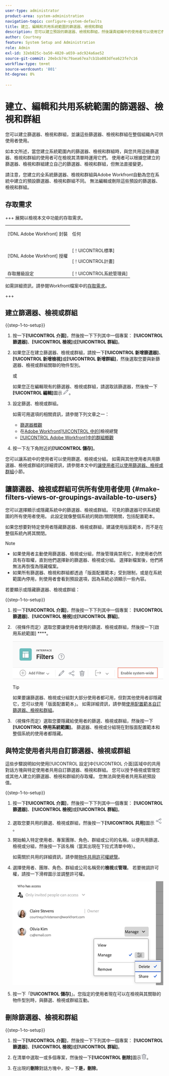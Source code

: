 ```yaml
---
user-type: administrator
product-area: system-administration
navigation-topic: configure-system-defaults
title: 建立、編輯和共用系統範圍的篩選器、檢視和群組
description: 您可以建立預設的篩選器、檢視和群組，然後讓貴組織中的使用者可以使用它們。
author: Courtney
feature: System Setup and Administration
role: Admin
exl-id: 32eb825c-ba50-4820-a659-adc924a6ae52
source-git-commit: 20ebcb74c79aea67ea7cb1ba083dfea623fe7c16
workflow-type: tm+mt
source-wordcount: '801'
ht-degree: 0%

---
```


# 建立、編輯和共用系統範圍的篩選器、檢視和群組

<!-- Audited: 5/2025 -->

<!--
<p data-mc-conditions="QuicksilverOrClassic.Draft mode">***DON'T DELETE, DRAFT OR HIDE THIS ARTICLE. IT IS LINKED TO THE PRODUCT, THROUGH THE CONTEXT SENSITIVE HELP LINKS. **</p>
-->

您可以建立篩選器、檢視和群組，並讓這些篩選器、檢視和群組在整個組織內可供使用者使用。

如本文所述，當您建立系統範圍內的篩選器、檢視和群組時，與您共用這些篩選器、檢視和群組的使用者可在檢視其清單時運用它們。 使用者可以根據您建立的篩選器、檢視和群組建立自己的篩選器、檢視和群組，但無法直接變更。

請注意，您建立的全系統篩選器、檢視和群組與Adobe Workfront自動為您在系統中建立的預設篩選器、檢視和群組不同。 無法編輯或刪除這些預設的篩選器、檢視和群組。

## 存取需求

+++ 展開以檢視本文中功能的存取需求。

<table style="table-layout:auto"> 
 <col> 
 <col> 
 <tbody> 
  <tr> 
   <td>[!DNL Adobe Workfront] 封裝</td> 
   <td><p>任何</p></td> 
  </tr> 
  <tr> 
   <td>[!DNL Adobe Workfront] 授權</td> 
   <td><p>[！UICONTROL標準]</p>
       <p>[！UICONTROL計畫]</p></td>
  </tr> 
  <tr> 
   <td>存取層級設定</td> 
   <td>[！UICONTROL系統管理員]</td> 
  </tr> 
 </tbody> 
</table>

如需詳細資訊，請參閱Workfront檔案中的[存取需求](/help/quicksilver/administration-and-setup/add-users/access-levels-and-object-permissions/access-level-requirements-in-documentation.md)。

+++

## 建立篩選器、檢視或群組

{{step-1-to-setup}}


1. 按一下&#x200B;**[!UICONTROL 介面]**，然後按一下下列其中一個專案： **[!UICONTROL 篩選器]**、**[!UICONTROL 檢視]**&#x200B;或&#x200B;**[!UICONTROL 群組]**。

1. 如果您正在建立篩選器、檢視或群組，請按一下&#x200B;**[!UICONTROL 新增篩選器]**、**[!UICONTROL 新增檢視]**&#x200B;或&#x200B;**[!UICONTROL 新增群組]**，然後選取您要與新篩選器、檢視或群組關聯的物件型別。

   或

   如果您正在編輯現有的篩選器、檢視或群組，請選取該篩選器，然後按一下&#x200B;**[!UICONTROL 編輯]**&#x200B;圖示![編輯圖示](assets/edit-icon.png)。

1. 設定篩選、檢視或群組。

   如需可用選項的相關資訊，請參閱下列文章之一：

   * [篩選器概觀](../../../reports-and-dashboards/reports/reporting-elements/filters-overview.md)
   * 在[Adobe Workfront[!UICONTROL 中的]](../../../reports-and-dashboards/reports/reporting-elements/views-overview.md)檢視總覽
   * [[!UICONTROL Adobe Workfront]中的群組概觀](../../../reports-and-dashboards/reports/reporting-elements/groupings-overview.md)

1. 按一下左下角附近的&#x200B;**[!UICONTROL 儲存]**。

您可以讓系統中的使用者可以使用篩選、檢視或分組。 如需與其他使用者共用篩選器、檢視或群組的詳細資訊，請參閱本文中的[讓使用者可以使用篩選器、檢視或群組](#make-filters-views-or-groupings-available-to-users)小節。


## 讓篩選器、檢視或群組可供所有使用者使用 {#make-filters-views-or-groupings-available-to-users}

您可以選擇顯示或隱藏系統中的篩選器、檢視或群組。 可見的篩選器可供系統範圍的所有使用者使用。 此設定就像整個系統的開啟/關閉開關，包括配置範本。

如果您想要對特定使用者隱藏篩選器、檢視或群組，建議使用版面範本，而不是在整個系統內將其關閉。

>[!NOTE]
>
>* 如果使用者主動使用篩選器、檢視或分組，然後管理員禁用它，則使用者仍然具有存取權，直到他們選擇新的篩選器、檢視或分組。 選擇新檔案後，他們將無法再恢復為隱藏檔案。
>* 如果所有篩選器、檢視和群組都透過「版面配置範本」受到限制，或是在系統範圍內停用，則使用者會看到預設選項，因為系統必須顯示一些內容。

若要顯示或隱藏篩選器、檢視或群組：

{{step-1-to-setup}}

1. 按一下&#x200B;**[!UICONTROL 介面]**，然後按一下下列其中一個專案： **[!UICONTROL 篩選器]**、**[!UICONTROL 檢視]**&#x200B;或&#x200B;**[!UICONTROL 群組]**。

1. （視條件而定）選取您要讓使用者使用的篩選、檢視或群組，然後按一下[啟用系統範圍] ****。

   ![](assets/enable-system-wide-fvg.png)

   >[!TIP]
   >
   >如果要讓篩選器、檢視或分組對大部分使用者都可用，但對其他使用者卻隱藏它，您可以使用「版面配置範本」。 如需詳細資訊，請參閱[使用配置範本自訂篩選器、檢視和群組](/help/quicksilver/administration-and-setup/customize-workfront/use-layout-templates/customize-fvg-list-controls-layout-template.md)。

1. （視條件而定）選取您要隱藏給使用者的篩選、檢視或群組，然後按一下&#x200B;**[!UICONTROL 停用系統範圍]**。 篩選器、檢視或分組現在對版面配置範本和整個系統的使用者都隱藏。


## 與特定使用者共用自訂篩選器、檢視或群組

這些步驟說明如何使用[!UICONTROL 設定]中[!UICONTROL 介面]區域中的共用對話方塊與特定使用者共用自訂篩選器、檢視和群組。 您可以授予檢視或管理您或其他人建立的篩選器、檢視和群組的存取權。 您無法與使用者共用系統預設值。


{{step-1-to-setup}}

1. 按一下&#x200B;**[!UICONTROL 介面]**，然後按一下下列其中一個專案： **[!UICONTROL 篩選器]**、**[!UICONTROL 檢視]**&#x200B;或&#x200B;**[!UICONTROL 群組]**。

1. 選取您要共用的篩選、檢視或群組，然後按一下&#x200B;**[!UICONTROL 共用]**&#x200B;圖示![共用圖示](assets/share-icon.png)。
1. 開始輸入特定使用者、專案團隊、角色、群組或公司的名稱，以便共用篩選、檢視或分組，然後按一下該名稱（當其出現在下拉式清單中時）。

   如需關於共用的詳細資訊，請參閱[物件共用許可權總覽](../../../workfront-basics/grant-and-request-access-to-objects/sharing-permissions-on-objects-overview.md)。

1. 選擇使用者、團隊、角色、群組或公司名稱旁的&#x200B;**檢視**&#x200B;或&#x200B;**管理**。 若要微調許可權，請按一下滑桿圖示並調整許可權。

   ![微調許可權](assets/fine-tune-permissions.png)

1. 按一下「**[!UICONTROL 儲存]**」。您指定的使用者現在可以在檢視與其關聯的物件型別時，與篩選、檢視或群組互動。


## 刪除篩選器、檢視和群組

{{step-1-to-setup}}

1. 按一下&#x200B;**[!UICONTROL 介面]**，然後按一下下列其中一個專案： **[!UICONTROL 篩選器]**、**[!UICONTROL 檢視]**&#x200B;或&#x200B;**[!UICONTROL 群組]**。

1. 在清單中選取一或多個專案，然後按一下&#x200B;**[!UICONTROL 刪除]**&#x200B;圖示![刪除圖示](assets/delete.png)。

1. 在出現的&#x200B;**刪除**&#x200B;對話方塊中，按一下&#x200B;**是，刪除**。
